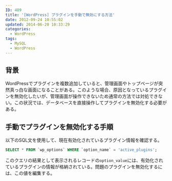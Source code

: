 ```yaml
---
ID: 489
title: '[WordPress] プラグインを手動で無効にする方法'
date: 2012-09-24 10:55:02
updated: 2014-06-20 10:33:29
categories:
  - WordPress
tags:
  - MySQL
  - WordPress
---
```


## 背景

WordPressでプラグインを複数追加していると、管理画面やトップページが突然真っ白な画面になることがある。このような場合、原因となっているプラグインを無効化したいが、管理画面が操作できないため通常の方法では対処できない。この状況では、データベースを直接操作してプラグインを無効化する必要がある。

<!--more-->

## 手動でプラグインを無効化する手順

以下のSQL文を使用して、現在有効化されているプラグイン情報を確認する。

```sql
SELECT * FROM `wp_options` WHERE `option_name` = 'active_plugins';
```

このクエリの結果として表示されるレコードの`option_value`には、有効化されているプラグインの情報が格納されている。問題のプラグインを無効化するには、この値を編集する。
